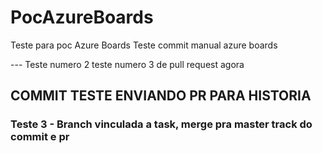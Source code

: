 # PocAzureBoards
Teste para poc Azure Boards 
Teste commit manual azure boards 


--- Teste numero 2 
teste numero 3 de pull request agora 


## COMMIT TESTE ENVIANDO PR PARA HISTORIA

### Teste 3 - Branch vinculada a task, merge pra master track do commit e pr
